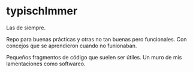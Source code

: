 typischImmer
============

Las de siempre.

Repo para buenas prácticas y otras no tan buenas pero funcionales. 
Con concejos que se aprendieron cuando no funionaban.

Pequeños fragmentos de código que suelen ser útiles. Un muro de mis lamentaciones como softwareo.
